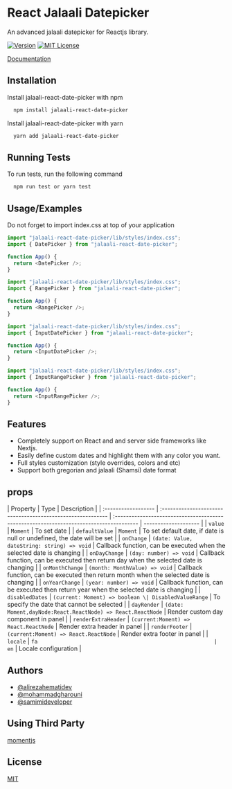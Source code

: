 # React Jalaali Datepicker

An advanced jalaali datepicker for Reactjs library.

[![Version][version-badge]][package]
[![MIT License][license-badge]][license]

[version-badge]: https://img.shields.io/npm/v/jalaali-react-date-picker
[package]: https://www.npmjs.com/package/jalaali-react-date-picker
[license-badge]: https://img.shields.io/npm/l/jalaali-react-date-picker
[license]: https://opensource.org/licenses/MIT

[Documentation](https://alirezahematidev.github.io/react-jalaali-date-picker/)

## Installation

Install jalaali-react-date-picker with npm

```bash
  npm install jalaali-react-date-picker
```

Install jalaali-react-date-picker with yarn

```bash
  yarn add jalaali-react-date-picker
```

## Running Tests

To run tests, run the following command

```bash
  npm run test or yarn test
```

## Usage/Examples

Do not forget to import index.css at top of your application

```javascript
import "jalaali-react-date-picker/lib/styles/index.css";
import { DatePicker } from "jalaali-react-date-picker";

function App() {
  return <DatePicker />;
}
```

```javascript
import "jalaali-react-date-picker/lib/styles/index.css";
import { RangePicker } from "jalaali-react-date-picker";

function App() {
  return <RangePicker />;
}
```

```javascript
import "jalaali-react-date-picker/lib/styles/index.css";
import { InputDatePicker } from "jalaali-react-date-picker";

function App() {
  return <InputDatePicker />;
}
```

```javascript
import "jalaali-react-date-picker/lib/styles/index.css";
import { InputRangePicker } from "jalaali-react-date-picker";

function App() {
  return <InputRangePicker />;
}
```

## Features

- Completely support on React and and server side frameworks like Nextjs.
- Easily define custom dates and highlight them with any color you want.
- Full styles customization (style overrides, colors and etc)
- Support both gregorian and jalaali (Shamsi) date format

## props

| Property            | Type                                                        | Description                                                                             |
| :------------------ | :---------------------------------------------------------- | :-------------------------------------------------------------------------------------- | -------------------- |
| `value`             | `Moment`                                                    | To set date                                                                             |
| `defaultValue`      | `Moment`                                                    | To set default date, if date is null or undefined, the date will be set                 |
| `onChange`          | `(date: Value, dateString: string) => void`                 | Callback function, can be executed when the selected date is changing                   |
| `onDayChange`       | `(day: number) => void`                                     | Callback function, can be executed then return day when the selected date is changing   |
| `onMonthChange`     | `(month: MonthValue) => void`                               | Callback function, can be executed then return month when the selected date is changing |
| `onYearChange`      | `(year: number) => void`                                    | Callback function, can be executed then return year when the selected date is changing  |
| `disabledDates`     | `(current: Moment) => boolean \| DisabledValueRange`        | To specify the date that cannot be selected                                             |
| `dayRender`         | `(date: Moment,dayNode:React.ReactNode) => React.ReactNode` | Render custom day component in panel                                                    |
| `renderExtraHeader` | `(current:Moment) => React.ReactNode`                       | Render extra header in panel                                                            |
| `renderFooter`      | `(current:Moment) => React.ReactNode`                       | Render extra footer in panel                                                            |
| `locale`            | `fa                                                         | en`                                                                                     | Locale configuration |

## Authors

- [@alirezahematidev](https://github.com/alirezahematidev)
- [@mohammadgharouni](https://github.com/mohammadgharouni)
- [@samimideveloper](https://github.com/samimideveloper)

## Using Third Party

[momentjs](https://momentjs.com)

## License

[MIT](https://choosealicense.com/licenses/mit/)
